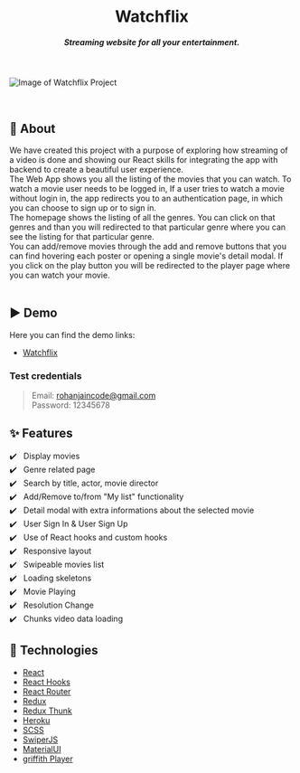 <h1 align="center">Watchflix</h1>
<h5 align="center">Streaming website for all your entertainment.</h5><br/>

![Image of Watchflix Project](https://cdn-a.william-reed.com/var/wrbm_gb_food_pharma/storage/images/5/3/9/9/219935-6-eng-GB/Reconnaissance-International2_news_large.jpg)



<br/>

## 🎯 About

We have created this project with a purpose of exploring how streaming of a video is done and showing our React skills for integrating the app with backend to create a beautiful user experience.
<br/>
The Web App shows you all the listing of the movies that you can watch. To watch a movie user needs to be logged in, If a user tries to watch a movie without login in, the app redirects you to an authentication page, in which you can choose to sign up or to sign in.<br/>
The homepage shows the listing of all the genres. You can click on that genres and than you will redirected to that particular genre where you can see the listing for that particular genre.<br/>
You can add/remove movies through the add and remove buttons that you can find hovering each poster or opening a single movie's detail modal. If you click on the play button you will be redirected to the player page where you can watch your movie.<br/><br/>

## ▶️ Demo

Here you can find the demo links:

- [Watchflix](https://watchflix-frontend.herokuapp.com/)

### Test credentials

> Email: rohanjaincode@gmail.com<br/>
> Password: 12345678<br/>

## :sparkles: Features

:heavy_check_mark: &nbsp;&nbsp;Display movies<br />
:heavy_check_mark: &nbsp;&nbsp;Genre related page<br />
:heavy_check_mark: &nbsp;&nbsp;Search by title, actor, movie director<br />
:heavy_check_mark: &nbsp;&nbsp;Add/Remove to/from "My list" functionality<br />
:heavy_check_mark: &nbsp;&nbsp;Detail modal with extra informations about the selected movie<br />
:heavy_check_mark: &nbsp;&nbsp;User Sign In & User Sign Up<br />
:heavy_check_mark: &nbsp;&nbsp;Use of React hooks and custom hooks<br />
:heavy_check_mark: &nbsp;&nbsp;Responsive layout<br />
:heavy_check_mark: &nbsp;&nbsp;Swipeable movies list<br />
:heavy_check_mark: &nbsp;&nbsp;Loading skeletons<br />
:heavy_check_mark: &nbsp;&nbsp;Movie Playing<br />
:heavy_check_mark: &nbsp;&nbsp;Resolution Change<br />
:heavy_check_mark: &nbsp;&nbsp;Chunks video data loading<br />


## :rocket: Technologies

- [React](https://reactjs.org/)
- [React Hooks](https://reactjs.org/docs/hooks-intro.html)
- [React Router](https://reactrouter.com/web/guides/quick-start)
- [Redux](https://redux.js.org/)
- [Redux Thunk](https://github.com/reduxjs/redux-thunk)
- [Heroku](https://www.heroku.com/)
- [SCSS](https://sass-lang.com/)
- [SwiperJS](https://swiperjs.com/react)
- [MaterialUI](https://mui.com/)
- [griffith Player](https://github.com/zhihu/griffith)

